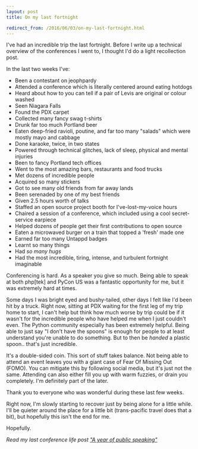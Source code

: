 ```yaml
---
layout: post
title: On my last fortnight

redirect_from: /2016/06/03/on-my-last-fortnight.html
---
```



I've had an incredible trip the last fortnight. Before I write up a technical overview of the conferences I went to, I thought I'd do a light recollection post.

In the last two weeks I've:

 - Been a contestant on jeophpardy
 - Attended a conference which is literally centered around eating hotdogs
 - Heard about how to you can tell if a pair of Levis are original or colour washed
 - Seen Niagara Falls
 - Found the PDX carpet
 - Collected many fancy swag t-shirts
 - Drunk far too much Portland beer
 - Eaten deep-fried ravioli, poutine, and far too many "salads" which were mostly mayo and cabbage
 - Done karaoke, twice, in two states
 - Powered through technical glitches, lack of sleep, physical and mental injuries
 - Been to fancy Portland tech offices
 - Went to the most amazing bars, restaurants and food trucks
 - Met dozens of incredible people
 - Acquired so many stickers
 - Got to see many old friends from far away lands
 - Been serenaded by one of my best friends
 - Given 2.5 hours worth of talks
 - Staffed an open source project booth for I've-lost-my-voice hours
 - Chaired a session of a conference, which included using a cool secret-service earpiece
 - Helped dozens of people get their first contributions to open source
 - Eaten a microwaved burger on a train that topped a 'fresh' made one
 - Earned far too many Untappd badges
 - Learnt so many things
 - Had *so many hugs*
 - Had the most incredible, tiring, intense, and turbulent fortnight imaginable


Conferencing is hard. As a speaker you give so much. Being able to speak at both php[tek] and PyCon US was a fantastic opportunity for me, but it was extremely hard at times.

Some days I was bright eyed and bushy-tailed, other days I felt like I'd been hit by a truck. Right now, sitting at PDX waiting for the first leg of my trip home to start, I can't help but think how much worse by trip could be if it wasn't for the incredible people who have helped me when I just couldn't even. The Python community especially has been extremely helpful. Being able to just say "I don't have the spoons" is enough for people to at least understand you're unable to do something. But to then be *handed* a plastic spoon.. that's just incredible.  

It's a double-sided coin. This sort of stuff takes balance. Not being able to attend an event leaves you with a giant case of Fear Of Missing Out (FOMO). You can mitigate this by following social media, but it's just not the same. Attending can also either fill you up with warm fuzzies, or drain you completely. I'm definitely part of the later.

Thank you to everyone who was wonderful during these last few weeks.

Right now, I'm slowly starting to recover just by being alone for a little while. I'll be quieter around the place for a little bit (trans-pacific travel does that a bit), but hopefully this isn't the end for me.

Hopefully.

*Read my last conference life post ["A year of public speaking"](http://glasnt.com/blog/2015/11/04/a-year-of-public-speaking.html)*
